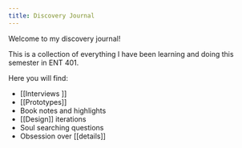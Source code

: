 ```yaml
---
title: Discovery Journal
---
```


Welcome to my discovery journal!

This is a collection of everything I have been learning and doing this semester in ENT 401. 

Here you will find:
- [[Interviews ]]
- [[Prototypes]]
- Book notes and highlights
- [[Design]] iterations
- Soul searching questions
- Obsession over [[details]]
